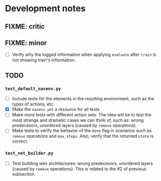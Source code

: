 # Development notes

## FIXME: critic

## FIXME: minor

- [ ] Verify why the logged information when applying `evaluate` after `train` is not showing train's information.

## TODO

### `test_default_nasenv.py`

- [ ] Include tests for the elements in the resulting environment, such as the types of actions, etc.
- [X] Make the `nasenv.yml` a resource for all tests.
- [ ] Make more tests with different action sets. The idea will be to test the most strange and dramatic cases we can think of, such as: wrong predecesors, unordered layers (caused by `remove` operations).
- [ ] Make tests to verify the behavior of the `done` flag in scenarios such as `remove` operations and `max_steps`. Also, verify that the returned `state` is correct.

### `test_net_builder.py`
- [ ] Test building weir architectures: wrong predecesors, unordered layers (caused by `remove` operations). This is related to the #2 of previous subsection.
